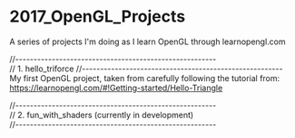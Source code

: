 # 2017_OpenGL_Projects
A series of projects I'm doing as I learn OpenGL through learnopengl.com

//-------------------------------------------------------   
//  1. hello_triforce
//-------------------------------------------------------   
    My first OpenGL project, taken from carefully following the tutorial from:  
    https://learnopengl.com/#!Getting-started/Hello-Triangle
        
//-------------------------------------------------------   
//  2. fun_with_shaders (currently in development)  
//-------------------------------------------------------   
